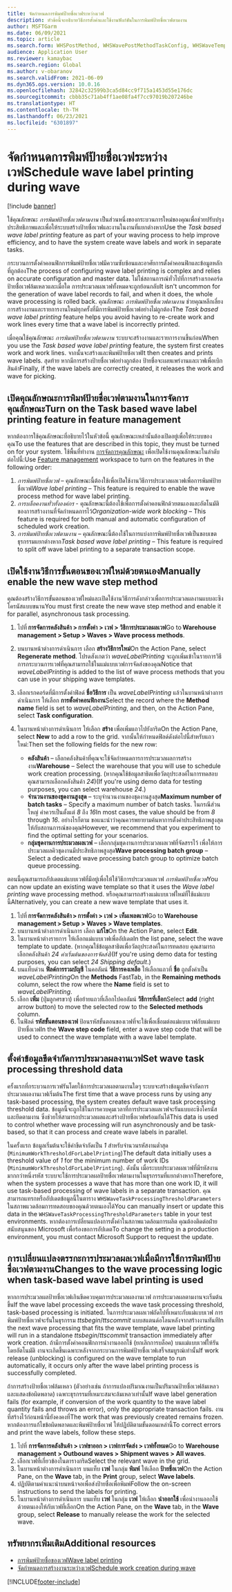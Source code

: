 ```yaml
---
title: จัดกำหนดการพิมพ์ป้ายชื่อเวฟระหว่างเวฟ
description: หัวข้อนี้จะอธิบายวิธีการตั้งค่าและใช้งานฟังก์ชันในการพิมพ์ป้ายชื่อเวฟตามงาน
author: MSFTGarm
ms.date: 06/09/2021
ms.topic: article
ms.search.form: WHSPostMethod, WHSWavePostMethodTaskConfig, WHSWaveTemplateTable, WHSParameters, WHSWaveTableListPage, WHSWorkTableListPage, WHSWorkTable, BatchJobEnhanced, WHSPlannedWorkOrder
audience: Application User
ms.reviewer: kamaybac
ms.search.region: Global
ms.author: v-obaranov
ms.search.validFrom: 2021-06-09
ms.dyn365.ops.version: 10.0.16
ms.openlocfilehash: 32842c32599b3ca5d84cc9f715a1453d55e176dc
ms.sourcegitcommit: cbbb35c71ab4ff1ae08fa4f7cc97019b207246be
ms.translationtype: HT
ms.contentlocale: th-TH
ms.lasthandoff: 06/23/2021
ms.locfileid: "6301897"
---
```

# <a name="schedule-wave-label-printing-during-wave"></a><span data-ttu-id="f81b3-103">จัดกำหนดการพิมพ์ป้ายชื่อเวฟระหว่างเวฟ</span><span class="sxs-lookup"><span data-stu-id="f81b3-103">Schedule wave label printing during wave</span></span>

[!include [banner](../../includes/banner.md)]

<span data-ttu-id="f81b3-104">ใช้คุณลักษณะ *การพิมพ์ป้ายชื่อเวฟตามงาน* เป็นส่วนหนึ่งของกระบวนการใหม่ของคุณเพื่อช่วยปรับปรุงประสิทธิภาพและเพื่อให้ระบบสร้างป้ายชื่อเวฟและงานในงานที่แยกต่างหาก</span><span class="sxs-lookup"><span data-stu-id="f81b3-104">Use the *Task based wave label printing* feature as part of your waving process to help improve efficiency, and to have the system create wave labels and work in separate tasks.</span></span>

<span data-ttu-id="f81b3-105">กระบวนการตั้งค่าคอนฟิกการพิมพ์ป้ายชื่อเวฟมีความซับซ้อนและอาศัยการตั้งค่าคอนฟิกและข้อมูลหลักที่ถูกต้อง</span><span class="sxs-lookup"><span data-stu-id="f81b3-105">The process of configuring wave label printing is complex and relies on accurate configuration and master data.</span></span> <span data-ttu-id="f81b3-106">ไม่ใช่สถานการณ์ทั่วไปที่การสร้างเรกคอร์ดป้ายชื่อเวฟล้มเหลวและเมื่อใด การประมวลผลเวฟทั้งหมดจะถูกย้อนกลับ</span><span class="sxs-lookup"><span data-stu-id="f81b3-106">It isn't uncommon for the generation of wave label records to fail, and when it does, the whole wave processing is rolled back.</span></span> <span data-ttu-id="f81b3-107">คุณลักษณะ *การพิมพ์ป้ายชื่อเวฟตามงาน* ช่วยคุณหลีกเลี่ยงการสร้างงานและรายการงานใหม่ทุกครั้งที่มีการพิมพ์ป้ายชื่อเวฟอย่างไม่ถูกต้อง</span><span class="sxs-lookup"><span data-stu-id="f81b3-107">The *Task based wave label printing* feature helps you avoid having to re-create work and work lines every time that a wave label is incorrectly printed.</span></span>

<span data-ttu-id="f81b3-108">เมื่อคุณใช้คุณลักษณะ *การพิมพ์ป้ายชื่อเวฟตามงาน* ระบบจะสร้างงานและรายการงานขึ้นก่อน</span><span class="sxs-lookup"><span data-stu-id="f81b3-108">When you use the *Task based wave label printing* feature, the system first creates work and work lines.</span></span> <span data-ttu-id="f81b3-109">จากนั้นจะสร้างและพิมพ์ป้ายชื่อเวฟ</span><span class="sxs-lookup"><span data-stu-id="f81b3-109">It then creates and prints wave labels.</span></span> <span data-ttu-id="f81b3-110">สุดท้าย หากมีการสร้างป้ายชื่อเวฟอย่างถูกต้อง ป้ายชื่อจะเผยแพร่งานและเวฟเพื่อเบิกสินค้า</span><span class="sxs-lookup"><span data-stu-id="f81b3-110">Finally, if the wave labels are correctly created, it releases the work and wave for picking.</span></span>

## <a name="turn-on-the-task-based-wave-label-printing-feature-in-feature-management"></a><span data-ttu-id="f81b3-111">เปิดคุณลักษณะการพิมพ์ป้ายชื่อเวฟตามงานในการจัดการคุณลักษณะ</span><span class="sxs-lookup"><span data-stu-id="f81b3-111">Turn on the Task based wave label printing feature in feature management</span></span>

<span data-ttu-id="f81b3-112">หากต้องการใช้คุณลักษณะที่อธิบายไว้ในหัวข้อนี้ คุณลักษณะเหล่านั้นต้องเปิดอยู่เพื่อให้ระบบของคุณ</span><span class="sxs-lookup"><span data-stu-id="f81b3-112">To use the features that are described in this topic, they must be turned on for your system.</span></span> <span data-ttu-id="f81b3-113">ใช้พื้นที่ทำงาน [การจัดการคุณลักษณะ](../../fin-ops-core/fin-ops/get-started/feature-management/feature-management-overview.md) เพื่อเปิดใช้งานคุณลักษณะในลำดับต่อไปนี้:</span><span class="sxs-lookup"><span data-stu-id="f81b3-113">Use [Feature management](../../fin-ops-core/fin-ops/get-started/feature-management/feature-management-overview.md) workspace to turn on the features in the following order:</span></span>

1. <span data-ttu-id="f81b3-114">*การพิมพ์ป้ายชื่อเวฟ* – คุณลักษณะนี้ต้องใช้เพื่อเปิดใช้งานวิธีการประมวลผลเวฟเพื่อการพิมพ์ป้ายชื่อเวฟ</span><span class="sxs-lookup"><span data-stu-id="f81b3-114">*Wave label printing* – This feature is required to enable the wave process method for wave label printing.</span></span>
1. <span data-ttu-id="f81b3-115">*การบล็อคงานทั่วทั้งองค์กร* - คุณลักษณะนี้ต้องใช้เพื่อการตั้งค่าคอนฟิกด้วยตนเองและอัตโนมัติของการสร้างงานที่จัดกําหนดการไว้</span><span class="sxs-lookup"><span data-stu-id="f81b3-115">*Organization-wide work blocking* – This feature is required for both manual and automatic configuration of scheduled work creation.</span></span>
1. <span data-ttu-id="f81b3-116">*การพิมพ์ป้ายชื่อเวฟตามงาน* – คุณลักษณะนี้ต้องใช้ในการแบ่งการพิมพ์ป้ายชื่อเวฟเป็นขอบเขตธุรกรรมแยกต่างหาก</span><span class="sxs-lookup"><span data-stu-id="f81b3-116">*Task based wave label printing* – This feature is required to split off wave label printing to a separate transaction scope.</span></span>

## <a name="manually-enable-the-new-wave-step-method"></a><span data-ttu-id="f81b3-117">เปิดใช้งานวิธีการขั้นตอนของเวฟใหม่ด้วยตนเอง</span><span class="sxs-lookup"><span data-stu-id="f81b3-117">Manually enable the new wave step method</span></span>

<span data-ttu-id="f81b3-118">คุณต้องสร้างวิธีการขั้นตอนของเวฟใหม่และเปิดใช้งานวิธีการดังกล่าวเพื่อการประมวลผลงานแบบอะซิงโครนัสแบบขนาน</span><span class="sxs-lookup"><span data-stu-id="f81b3-118">You must first create the new wave step method and enable it for parallel, asynchronous task processing.</span></span>

1. <span data-ttu-id="f81b3-119">ไปที่ **การจัดการคลังสินค้า \> การตั้งค่า \> เวฟ \> วิธีการประมวลผลเวฟ**</span><span class="sxs-lookup"><span data-stu-id="f81b3-119">Go to **Warehouse management \> Setup \> Waves \> Wave process methods**.</span></span>
1. <span data-ttu-id="f81b3-120">บนบานหน้าต่างการดำเนินการ เลือก **สร้างวิธีการใหม่**</span><span class="sxs-lookup"><span data-stu-id="f81b3-120">On the Action Pane, select **Regenerate method**.</span></span> <span data-ttu-id="f81b3-121">โปรดสังเกตว่า *waveLabelPrinting* จะถูกเพิ่มเข้าในรายการวิธีการกระบวนการเวฟที่คุณสามารถใช้ในแม่แบบเวฟการจัดส่งของคุณ</span><span class="sxs-lookup"><span data-stu-id="f81b3-121">Notice that *waveLabelPrinting* is added to the list of wave process methods that you can use in your shipping wave templates.</span></span>
1. <span data-ttu-id="f81b3-122">เลือกเรกคอร์ดที่มีการตั้งค่าฟิลด์ **ชื่อวิธีการ** เป็น *waveLabelPrinting* แล้วในบานหน้าต่างการดำเนินการ ให้เลือก **การตั้งค่าคอนฟิกงาน**</span><span class="sxs-lookup"><span data-stu-id="f81b3-122">Select the record where the **Method name** field is set to *waveLabelPrinting*, and then, on the Action Pane, select **Task configuration**.</span></span>
1. <span data-ttu-id="f81b3-123">ในบานหน้าต่างการดำเนินการ ให้เลือก **สร้าง** เพื่อเพิ่มแถวไปยังกริด</span><span class="sxs-lookup"><span data-stu-id="f81b3-123">On the Action Pane, select **New** to add a row to the grid.</span></span> <span data-ttu-id="f81b3-124">จากนั้นให้กำหนดฟิลด์ดังต่อไปนี้สำหรับแถวใหม่:</span><span class="sxs-lookup"><span data-stu-id="f81b3-124">Then set the following fields for the new row:</span></span>

    - <span data-ttu-id="f81b3-125">**คลังสินค้า** – เลือกคลังสินค้าที่คุณจะใช้จัดกำหนดการการประมวลผลการสร้างงาน</span><span class="sxs-lookup"><span data-stu-id="f81b3-125">**Warehouse** – Select the warehouse that you will use to schedule work creation processing.</span></span> <span data-ttu-id="f81b3-126">(หากคุณใช้ข้อมูลสาธิตเพื่อวัตถุประสงค์ในการทดสอบ คุณสามารถเลือกคลังสินค้า *24*)</span><span class="sxs-lookup"><span data-stu-id="f81b3-126">(If you're using demo data for testing purposes, you can select warehouse *24*.)</span></span>
    - <span data-ttu-id="f81b3-127">**จํานวนงานของชุดงานสูงสุด** – ระบุจํานวนงานของชุดงานสูงสุด</span><span class="sxs-lookup"><span data-stu-id="f81b3-127">**Maximum number of batch tasks** – Specify a maximum number of batch tasks.</span></span> <span data-ttu-id="f81b3-128">ในกรณีส่วนใหญ่ ค่าควรเป็นตั้งแต่ *8* ถึง *16*</span><span class="sxs-lookup"><span data-stu-id="f81b3-128">In most cases, the value should be from *8* through *16*.</span></span> <span data-ttu-id="f81b3-129">อย่างไรก็ตาม ขอแนะนำว่าคุณควรพยายามค้นหาการตั้งค่าประสิทธิภาพสูงสุดให้กับสถานการณ์ของคุณ</span><span class="sxs-lookup"><span data-stu-id="f81b3-129">However, we recommend that you experiment to find the optimal setting for your scenarios.</span></span>
    - <span data-ttu-id="f81b3-130">**กลุ่มชุดงานการประมวลผลเวฟ** – เลือกกลุ่มชุดงานการประมวลผลเวฟที่จัดสรรไว้ เพื่อให้การประมวลผลคิวชุดงานมีประสิทธิภาพสูงสุด</span><span class="sxs-lookup"><span data-stu-id="f81b3-130">**Wave processing batch group** – Select a dedicated wave processing batch group to optimize batch queue processing.</span></span>

<span data-ttu-id="f81b3-131">ตอนนี้คุณสามารถอัปเดตแม่แบบเวฟที่มีอยู่เพื่อให้ใช้วิธีการประมวลผลเวฟ *การพิมพ์ป้ายชื่อเวฟ*</span><span class="sxs-lookup"><span data-stu-id="f81b3-131">You can now update an existing wave template so that it uses the *Wave label printing* wave processing method.</span></span> <span data-ttu-id="f81b3-132">หรือคุณสามารถสร้างแม่แบบเวฟใหม่ที่ใช้แม่แบบนี้</span><span class="sxs-lookup"><span data-stu-id="f81b3-132">Alternatively, you can create a new wave template that uses it.</span></span>

1. <span data-ttu-id="f81b3-133">ไปที่ **การจัดการคลังสินค้า \> การตั้งค่า \> เวฟ \> เท็มเพลตเวฟ**</span><span class="sxs-lookup"><span data-stu-id="f81b3-133">Go to **Warehouse management \> Setup \> Waves \> Wave templates**.</span></span>
1. <span data-ttu-id="f81b3-134">บนบานหน้าต่างการดำเนินการ เลือก **แก้ไข**</span><span class="sxs-lookup"><span data-stu-id="f81b3-134">On the Action Pane, select **Edit**.</span></span>
1. <span data-ttu-id="f81b3-135">ในบานหน้าต่างรายการ ให้เลือกแม่แบบเวฟเพื่ออัปเดต</span><span class="sxs-lookup"><span data-stu-id="f81b3-135">In the list pane, select the wave template to update.</span></span> <span data-ttu-id="f81b3-136">(หากคุณใช้ข้อมูลสาธิตเพื่อวัตถุประสงค์ในการทดสอบ คุณสามารถเลือกคลังสินค้า *24 ค่าเริ่มต้นของการจัดส่ง*)</span><span class="sxs-lookup"><span data-stu-id="f81b3-136">(If you're using demo data for testing purposes, you can select *24 Shipping default*.)</span></span>
1. <span data-ttu-id="f81b3-137">บนแท็บด่วน **ฟิลด์การรวมบัญชี** ในคอลัมน์ **วิธีการคงเหลือ** ให้เลือกแถวที่ **ชื่อ** ถูกตั้งค่าเป็น *waveLabelPrinting*</span><span class="sxs-lookup"><span data-stu-id="f81b3-137">On the **Methods** FastTab, in the **Remaining methods** column, select the row where the **Name** field is set to *waveLabelPrinting*.</span></span>
1. <span data-ttu-id="f81b3-138">เลือก **เพิ่ม** (ปุ่มลูกศรขวา) เพื่อย้ายแถวที่เลือกไปคอลัมน์ **วิธีการที่เลือก**</span><span class="sxs-lookup"><span data-stu-id="f81b3-138">Select **add** (right arrow button) to move the selected row to the **Selected methods** column.</span></span>
1. <span data-ttu-id="f81b3-139">ในฟิลด์ **รหัสขั้นตอนของเวฟ** ป้อนรหัสขั้นตอนของเวฟที่จะใช้เพื่อเชื่อมต่อแม่แบบเวฟกับแม่แบบป้ายชื่อเวฟ</span><span class="sxs-lookup"><span data-stu-id="f81b3-139">In the **Wave step code** field, enter a wave step code that will be used to connect the wave template with a wave label template.</span></span>

## <a name="set-wave-task-processing-threshold-data"></a><span data-ttu-id="f81b3-140">ตั้งค่าข้อมูลขีดจำกัดการประมวลผลงานเวฟ</span><span class="sxs-lookup"><span data-stu-id="f81b3-140">Set wave task processing threshold data</span></span>

<span data-ttu-id="f81b3-141">ครั้งแรกที่กระบวนการเวฟรันโดยใช้การประมวลผลตามงานใดๆ ระบบจะสร้างข้อมูลขีดจำกัดการประมวลผลงานเวฟเริ่มต้น</span><span class="sxs-lookup"><span data-stu-id="f81b3-141">The first time that a wave process runs by using any task-based processing, the system creates default wave task processing threshold data.</span></span> <span data-ttu-id="f81b3-142">ข้อมูลนี้จะถูกใช้ในการควบคุมเวลาที่การประมวลผลเวฟจะรันแบบอะซิงโครนัสและยึดตามงาน ซึ่งช่วยให้สามารถประมวลผลและสร้างป้ายชื่อเวฟพร้อมกันได้</span><span class="sxs-lookup"><span data-stu-id="f81b3-142">This data is used to control whether wave processing will run asynchronously and be task-based, so that it can process and create wave labels in parallel.</span></span>

<span data-ttu-id="f81b3-143">ในครั้งแรก ข้อมูลเริ่มต้นจะใช้ค่าขีดจำกัดเป็น *1* สำหรับจํานวนรหัสงานต่ำสุด (`MinimumWorkThresholdForLabelPrinting`)</span><span class="sxs-lookup"><span data-stu-id="f81b3-143">The default data initially uses a threshold value of *1* for the minimum number of work IDs (`MinimumWorkThresholdForLabelPrinting`).</span></span> <span data-ttu-id="f81b3-144">ดังนั้น เมื่อระบบประมวลผลเวฟที่มีรหัสงานมากกว่าหนึ่งรหัส ระบบจะใช้การประมวลผลป้ายชื่อเวฟตามงานในธุรกรรมที่แยกต่างหาก</span><span class="sxs-lookup"><span data-stu-id="f81b3-144">Therefore, when the system processes a wave that has more than one work ID, it will use task-based processing of wave labels in a separate transaction.</span></span> <span data-ttu-id="f81b3-145">คุณสามารถแทรกหรืออัปเดตข้อมูลนี้ในตาราง `WHSWaveTaskProcessingThresholdParameters` ในสภาพแวดล้อมการทดสอบของคุณด้วยตนเองได้</span><span class="sxs-lookup"><span data-stu-id="f81b3-145">You can manually insert or update this data in the `WHSWaveTaskProcessingThresholdParameters` table in your test environments.</span></span> <span data-ttu-id="f81b3-146">หากต้องการเปลี่ยนแปลงการตั้งค่าในสภาพแวดล้อมการผลิต คุณต้องติดต่อฝ่ายสนับสนุนของ Microsoft เพื่อร้องขอการอัปเดต</span><span class="sxs-lookup"><span data-stu-id="f81b3-146">To change the setting in a production environment, you must contact Microsoft Support to request the update.</span></span>

## <a name="changes-to-the-wave-processing-logic-when-task-based-wave-label-printing-is-used"></a><span data-ttu-id="f81b3-147">การเปลี่ยนแปลงตรรกะการประมวลผลเวฟเมื่อมีการใช้การพิมพ์ป้ายชื่อเวฟตามงาน</span><span class="sxs-lookup"><span data-stu-id="f81b3-147">Changes to the wave processing logic when task-based wave label printing is used</span></span>

<span data-ttu-id="f81b3-148">หากการประมวลผลป้ายชื่อเวฟเกินขีดควบคุมการประมวลผลงานเวฟ การประมวลผลตามงานจะเริ่มต้นขึ้น</span><span class="sxs-lookup"><span data-stu-id="f81b3-148">If the wave label processing exceeds the wave task processing threshold, task-based processing is initiated.</span></span> <span data-ttu-id="f81b3-149">ในการประมวลผลเวฟถัดไปที่เหมาะกับแม่แบบเวฟ การพิมพ์ป้ายชื่อเวฟจะรันในธุรกรรม *ttsbegin*/*ttscommit* แบบสแตนด์อโลนหลังจากสร้างงานทันที</span><span class="sxs-lookup"><span data-stu-id="f81b3-149">In the next wave processing that fits the wave template, wave label printing will run in a standalone *ttsbegin*/*ttscommit* transaction immediately after work creation.</span></span> <span data-ttu-id="f81b3-150">ถ้ามีการตั้งค่าคอนฟิกการนำงานออกใช้ (ยกเลิกการบล็อค) บนแม่แบบเวฟให้รันโดยอัตโนมัติ งานจะเกิดขึ้นเฉพาะหลังจากกระบวนการพิมพ์ป้ายชื่อเวฟเสร็จสมบูรณ์เท่านั้น</span><span class="sxs-lookup"><span data-stu-id="f81b3-150">If work release (unblocking) is configured on the wave template to run automatically, it occurs only after the wave label printing process is successfully completed.</span></span>

<span data-ttu-id="f81b3-151">ถ้าการสร้างป้ายชื่อเวฟล้มเหลว (ตัวอย่างเช่น ถ้าการแปลงปริมาณงานเป็นปริมาณป้ายชื่อเวฟล้มเหลวและแสดงข้อผิดพลาด) เฉพาะธุรกรรมที่เหมาะสมจะล้มเหลวเท่านั้น</span><span class="sxs-lookup"><span data-stu-id="f81b3-151">If wave label generation fails (for example, if conversion of the work quantity to the wave label quantity fails and throws an error), only the appropriate transaction fails.</span></span> <span data-ttu-id="f81b3-152">งานที่สร้างไว้ก่อนหน้านี้ยังคงคงที่</span><span class="sxs-lookup"><span data-stu-id="f81b3-152">The work that was previously created remains frozen.</span></span> <span data-ttu-id="f81b3-153">หากต้องการแก้ไขข้อผิดพลาดและพิมพ์ป้ายชื่อเวฟ ให้ปฏิบัติตามขั้นตอนเหล่านี้</span><span class="sxs-lookup"><span data-stu-id="f81b3-153">To correct errors and print the wave labels, follow these steps.</span></span>

1. <span data-ttu-id="f81b3-154">ไปที่ **การจัดการคลังสินค้า \> เวฟขาออก \> เวฟการจัดส่ง \> เวฟทั้งหมด**</span><span class="sxs-lookup"><span data-stu-id="f81b3-154">Go to **Warehouse management \> Outbound waves \> Shipment waves \> All waves**.</span></span>
1. <span data-ttu-id="f81b3-155">เลือกเวฟที่เกี่ยวข้องในตารางกริด</span><span class="sxs-lookup"><span data-stu-id="f81b3-155">Select the relevant wave in the grid.</span></span>
1. <span data-ttu-id="f81b3-156">ในบานหน้าต่างการดำเนินการ บนแท็บ **เวฟ** ในกลุ่ม **พิมพ์** ให้เลือก **ป้ายชื่อเวฟ**</span><span class="sxs-lookup"><span data-stu-id="f81b3-156">On the Action Pane, on the **Wave** tab, in the **Print** group, select **Wave labels**.</span></span>
1. <span data-ttu-id="f81b3-157">ปฏิบัติตามคําแนะนําบนหน้าจอเพื่อส่งป้ายชื่อเพื่อพิมพ์</span><span class="sxs-lookup"><span data-stu-id="f81b3-157">Follow the on-screen instructions to send the labels for printing.</span></span>
1. <span data-ttu-id="f81b3-158">ในบานหน้าต่างการดำเนินการ บนแท็บ **เวฟ** ในกลุ่ม **เวฟ** ให้เลือก **นำออกใช้** เพื่อนำงานออกใช้ด้วยตนเองให้กับเวฟที่เลือก</span><span class="sxs-lookup"><span data-stu-id="f81b3-158">On the Action Pane, on the **Wave** tab, in the **Wave** group, select **Release** to manually release the work for the selected wave.</span></span>

## <a name="additional-resources"></a><span data-ttu-id="f81b3-159">ทรัพยากรเพิ่มเติม</span><span class="sxs-lookup"><span data-stu-id="f81b3-159">Additional resources</span></span>

- [<span data-ttu-id="f81b3-160">การพิมพ์ป้ายชื่อของเวฟ</span><span class="sxs-lookup"><span data-stu-id="f81b3-160">Wave label printing</span></span>](configure-wave-label-printing.md)
- [<span data-ttu-id="f81b3-161">จัดกำหนดการสร้างงานระหว่างเวฟ</span><span class="sxs-lookup"><span data-stu-id="f81b3-161">Schedule work creation during wave</span></span>](configure-wave-schedule-work-creation.md)

[!INCLUDE[footer-include](../../includes/footer-banner.md)]
